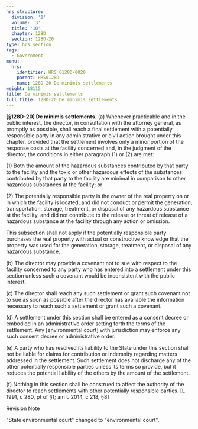 ```yaml
---
hrs_structure:
  division: '1'
  volume: '3'
  title: '10'
  chapter: 128D
  section: 128D-20
type: hrs_section
tags:
  - Government
menu:
  hrs:
    identifier: HRS_0128D-0020
    parent: HRS0128D
    name: 128D-20 De minimis settlements
weight: 18115
title: De minimis settlements
full_title: 128D-20 De minimis settlements
---
```

**[§128D-20] De minimis settlements.** (a) Whenever practicable and in the public interest, the director, in consultation with the attorney general, as promptly as possible, shall reach a final settlement with a potentially responsible party in any administrative or civil action brought under this chapter, provided that the settlement involves only a minor portion of the response costs at the facility concerned and, in the judgment of the director, the conditions in either paragraph (1) or (2) are met:

(1) Both the amount of the hazardous substances contributed by that party to the facility and the toxic or other hazardous effects of the substances contributed by that party to the facility are minimal in comparison to other hazardous substances at the facility; or

(2) The potentially responsible party is the owner of the real property on or in which the facility is located, and did not conduct or permit the generation, transportation, storage, treatment, or disposal of any hazardous substance at the facility, and did not contribute to the release or threat of release of a hazardous substance at the facility through any action or omission.

This subsection shall not apply if the potentially responsible party purchases the real property with actual or constructive knowledge that the property was used for the generation, storage, treatment, or disposal of any hazardous substance.

(b) The director may provide a covenant not to sue with respect to the facility concerned to any party who has entered into a settlement under this section unless such a covenant would be inconsistent with the public interest.

(c) The director shall reach any such settlement or grant such covenant not to sue as soon as possible after the director has available the information necessary to reach such a settlement or grant such a covenant.

(d) A settlement under this section shall be entered as a consent decree or embodied in an administrative order setting forth the terms of the settlement. Any [environmental court] with jurisdiction may enforce any such consent decree or administrative order.

(e) A party who has resolved its liability to the State under this section shall not be liable for claims for contribution or indemnity regarding matters addressed in the settlement. Such settlement does not discharge any of the other potentially responsible parties unless its terms so provide, but it reduces the potential liability of the others by the amount of the settlement.

(f) Nothing in this section shall be construed to affect the authority of the director to reach settlements with other potentially responsible parties. [L 1991, c 280, pt of §1; am L 2014, c 218, §8]

Revision Note

"State environmental court" changed to "environmental court".